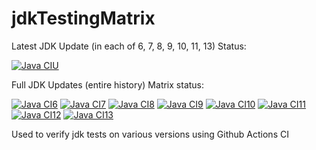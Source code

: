 # jdkTestingMatrix
Latest JDK Update (in each of 6, 7, 8, 9, 10, 11, 13) Status:

[![Java CIU](https://github.com/giltene/jdkTestingMatrix/workflows/JavaLatestUpdates/badge.svg)](https://github.com/giltene/jdkTestingMatrix/actions)

Full JDK Updates (entire history) Matrix status:

[![Java CI6](https://github.com/giltene/jdkTestingMatrix/workflows/Java6/badge.svg)](https://github.com/giltene/jdkTestingMatrix/actions)
[![Java CI7](https://github.com/giltene/jdkTestingMatrix/workflows/Java7/badge.svg)](https://github.com/giltene/jdkTestingMatrix/actions)
[![Java CI8](https://github.com/giltene/jdkTestingMatrix/workflows/Java8/badge.svg)](https://github.com/giltene/jdkTestingMatrix/actions)
[![Java CI9](https://github.com/giltene/jdkTestingMatrix/workflows/Java9/badge.svg)](https://github.com/giltene/jdkTestingMatrix/actions)
[![Java CI10](https://github.com/giltene/jdkTestingMatrix/workflows/Java10/badge.svg)](https://github.com/giltene/jdkTestingMatrix/actions)
[![Java CI11](https://github.com/giltene/jdkTestingMatrix/workflows/Java11/badge.svg)](https://github.com/giltene/jdkTestingMatrix/actions)
[![Java CI12](https://github.com/giltene/jdkTestingMatrix/workflows/Java12/badge.svg)](https://github.com/giltene/jdkTestingMatrix/actions)
[![Java CI13](https://github.com/giltene/jdkTestingMatrix/workflows/Java13/badge.svg)](https://github.com/giltene/jdkTestingMatrix/actions)

Used to verify jdk tests on various versions using Github Actions CI
